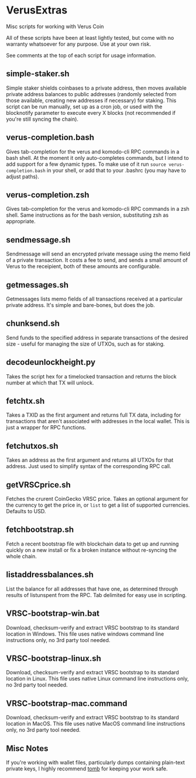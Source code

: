 # VerusExtras
Misc scripts for working with Verus Coin

All of these scripts have been at least lightly tested, but come with no warranty whatsoever for any purpose. Use at your own risk.

See comments at the top of each script for usage information.

## simple-staker.sh
Simple staker shields coinbases to a private address, then moves available private address balances to public addresses (randomly selected from those available, creating new addresses if necessary) for staking. This script can be run manually, set up as a cron job, or used with the blocknotify parameter to execute every X blocks (not recommended if you're still syncing the chain).

## verus-completion.bash
Gives tab-completion for the verus and komodo-cli RPC commands in a bash shell. At the moment it only auto-completes commands, but I intend to add support for a few dynamic types. To make use of it run `source verus-completion.bash` in your shell, or add that to your .bashrc (you may have to adjust paths).

## verus-completion.zsh
Gives tab-completion for the verus and komodo-cli RPC commands in a zsh shell. Same instructions as for the bash version, substituting zsh as appropriate.

## sendmessage.sh
Sendmessage will send an encrypted private message using the memo field of a private transaction. It costs a fee to send, and sends a small amount of Verus to the receipient, both of these amounts are configurable.

## getmessages.sh
Getmessages lists memo fields of all transactions received at a particular private address. It's simple and bare-bones, but does the job.

## chunksend.sh
Send funds to the specified address in separate transactions of the desired size - useful for managing the size of UTXOs, such as for staking.

## decodeunlockheight.py
Takes the script hex for a timelocked transaction and returns the block number at which that TX will unlock.

## fetchtx.sh
Takes a TXID as the first argument and returns full TX data, including for transactions that aren't associated with addresses in the local wallet. This is just a wrapper for RPC functions.

## fetchutxos.sh
Takes an address as the first argument and returns all UTXOs for that address. Just used to simplify syntax of the corresponding RPC call.

## getVRSCprice.sh
Fetches the crurent CoinGecko VRSC price. Takes an optional argument for the currency to get the price in, or `list` to get a list of supported currencies. Defaults to USD.

## fetchbootstrap.sh
Fetch a recent bootstrap file with blockchain data to get up and running quickly on a new install or fix a broken instance without re-syncing the whole chain.

## listaddressbalances.sh
List the balance for all addresses that have one, as determined through results of listunspent from the RPC. Tab delimited for easy use in scripting.

## VRSC-bootstrap-win.bat
Download, checksum-verify and extract VRSC bootstrap to its standard location in Windows. This file uses native windows command line instructions only, no 3rd party tool needed.

## VRSC-bootstrap-linux.sh
Download, checksum-verify and extract VRSC bootstrap to its standard location in Linux. This file uses native Linux command line instructions only, no 3rd party tool needed.

## VRSC-bootstrap-mac.command
Download, checksum-verify and extract VRSC bootstrap to its standard location in MacOS. This file uses native MacOS command line instructions only, no 3rd party tool needed.

## Misc Notes
If you're working with wallet files, particularly dumps containing plain-text private keys, I highly recommend [tomb](https://www.dyne.org/software/tomb/) for keeping your work safe.
